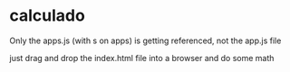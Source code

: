# calculado
Only the apps.js  (with s on apps) is getting referenced, not the app.js file

just  drag and drop  the index.html file into  a browser and do some math
